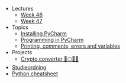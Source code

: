 - Lectures
  - [Week 46](lectures/week-46.md)
  - [Week 47](lectures/week-47.md)
- Topics
  - [Installing PyCharm](topics/installing-pycharm.md)
  - [Programming in PyCharm](topics/programming-in-pycharm.md)
  - [Printing, comments, errors and variables](topics/print-comments-errors-variables.md) 
- Projects
  - [Crypto converter 🚀🌕💎🙌](projects/crypto-converter.md)
- [Studieordning](https://kompetence.kea.dk/studieordninger/AU_i_Informationsteknologi_2018_08_2019_04.pdf)
- [Python cheatsheet](https://kea-fronter.itslearning.com/LearningToolElement/ViewLearningToolElement.aspx?LearningToolElementId=938377)

